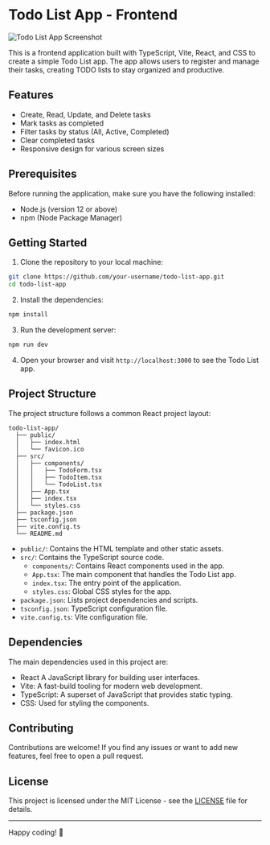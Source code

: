 # Todo List App - Frontend

![Todo List App Screenshot](screenshot.png)

This is a frontend application built with TypeScript, Vite, React, and CSS to create a simple Todo List app. The app allows users to register and manage their tasks, creating TODO lists to stay organized and productive.

## Features

- Create, Read, Update, and Delete tasks
- Mark tasks as completed
- Filter tasks by status (All, Active, Completed)
- Clear completed tasks
- Responsive design for various screen sizes

## Prerequisites

Before running the application, make sure you have the following installed:

- Node.js (version 12 or above)
- npm (Node Package Manager)

## Getting Started

1. Clone the repository to your local machine:

```bash
git clone https://github.com/your-username/todo-list-app.git
cd todo-list-app
```

2. Install the dependencies:

```bash
npm install
```

3. Run the development server:

```bash
npm run dev
```

4. Open your browser and visit `http://localhost:3000` to see the Todo List app.

## Project Structure

The project structure follows a common React project layout:

```
todo-list-app/
  ├── public/
  │   ├── index.html
  │   └── favicon.ico
  ├── src/
  │   ├── components/
  │   │   ├── TodoForm.tsx
  │   │   ├── TodoItem.tsx
  │   │   └── TodoList.tsx
  │   ├── App.tsx
  │   ├── index.tsx
  │   └── styles.css
  ├── package.json
  ├── tsconfig.json
  ├── vite.config.ts
  └── README.md
```

- `public/`: Contains the HTML template and other static assets.
- `src/`: Contains the TypeScript source code.
  - `components/`: Contains React components used in the app.
  - `App.tsx`: The main component that handles the Todo List app.
  - `index.tsx`: The entry point of the application.
  - `styles.css`: Global CSS styles for the app.
- `package.json`: Lists project dependencies and scripts.
- `tsconfig.json`: TypeScript configuration file.
- `vite.config.ts`: Vite configuration file.

## Dependencies

The main dependencies used in this project are:

- React A JavaScript library for building user interfaces.
- Vite: A fast-build tooling for modern web development.
- TypeScript: A superset of JavaScript that provides static typing.
- CSS: Used for styling the components.

## Contributing

Contributions are welcome! If you find any issues or want to add new features, feel free to open a pull request.

## License

This project is licensed under the MIT License - see the [LICENSE](LICENSE) file for details.

---
Happy coding! :rocket:
